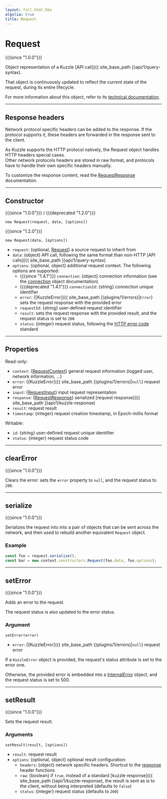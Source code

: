 ```yaml
---
layout: full.html.hbs
algolia: true
title: Request
---
```


# Request

{{{since "1.0.0"}}}

Object representation of a Kuzzle [API call]({{ site_base_path }}api/1/query-syntax).

That object is continuously updated to reflect the current state of the request, during its entire lifecycle.

For more information about this object, refer to its [technical documentation](https://github.com/kuzzleio/kuzzle-common-objects/blob/master/README.md#request).

---

## Response headers

Network protocol specific headers can be added to the response. If the protocol supports it, these headers are forwarded in the response sent to the client.

As Kuzzle supports the HTTP protocol natively, the Request object handles HTTP headers special cases.  
Other network protocols headers are stored in raw format, and protocols have to handle
their own specific headers manually.

To customize the response content, read the [RequestResponse](https://github.com/kuzzleio/kuzzle-common-objects#requestresponse) documentation.

---

## Constructor

{{{since "1.0.0"}}} / {{{deprecated "1.2.0"}}}

`new Request(request, data, [options])`

{{{since "1.2.0"}}} 

`new Request(data, [options])`

* `request`: {optional, [Request](#request-default)} a source request to inherit from
* `data`: {objecŧ} API call, following the same format than non-HTTP [API calls]({{ site_base_path }}api/1/query-syntax)
* `options`: {optional, object} additional request context. The following options are supported:
  * {{{since "1.4.1"}}} <code>connection</code>: {object} connection information (see the <a href=https://github.com/kuzzleio/kuzzle-common-objects/blob/master/README.md#requestcontextconnection-object-format>connection</a> object documentation)
  * {{{deprecated "1.4.1"}}} <code>connectionId</code>: {string} connection unique identifier
  *  `error`: {[KuzzleError]({{ site_base_path }}plugins/1/errors)|`Error`} sets the request response with the provided error
  * `requestId`: {string} user-defined request identifier
  * `result`: sets the request response with the provided result, and the request status is set to `200`
  * `status`: {integer} request status, following the [HTTP error code](https://en.wikipedia.org/wiki/List_of_HTTP_status_codes) standard

---

## Properties

Read-only:

* `context`: {[RequestContext](https://github.com/kuzzleio/kuzzle-common-objects/blob/master/README.md#modelsrequestcontext)} general request information (logged user, network information, ...)
* `error`: {[KuzzleError]({{ site_base_path }}plugins/1/errors)|`null`} request error
* `input`: {[RequestInput](https://github.com/kuzzleio/kuzzle-common-objects/blob/master/README.md#modelsrequestinput)} input request representation
* `response`: {[RequestResponse](https://github.com/kuzzleio/kuzzle-common-objects#requestresponse)} serialized [request response]({{ site_base_path }}api/1/kuzzle-response)
* `result`: request result
* `timestamp`: {integer} request creation timestamp, in Epoch-millis format

Writable:

* `id`: {string} user-defined request unique identifier
* `status`: {integer} request status code

---

## clearError

{{{since "1.0.0"}}}

Clears the error: sets the `error` property to `null`, and the request status to `200`.

---

## serialize

{{{since "1.0.0"}}}

Serializes the request into into a pair of objects that can be sent across the network, and then used to rebuild another equivalent `Request` object.

### Example

```js
const foo = request.serialize();
const bar = new context.constructors.Request(foo.data, foo.options);
```

---

## setError

{{{since "1.0.0"}}}

Adds an error to the request.

The request status is also updated to the error status.

### Argument

`setError(error)`

* `error`: {[KuzzleError]({{ site_base_path }}plugins/1/errors)|`null`} request error

If a `KuzzleError` object is provided, the request's status attribute is set to the error one.

Otherwise, the provided error is embedded into a [InternalError](https://github.com/kuzzleio/kuzzle-common-objects/blob/master/README.md#errorsinternalerror) object, and the request status is set to 500.

---

## setResult

{{{since "1.0.0"}}}

Sets the request result.

### Arguments

`setResult(result, [options])`

* `result`: request result
* `options`: {optional, object} optional result configuration:
  * `headers`: {object} network specific headers. Shortcut to the [response](https://github.com/kuzzleio/kuzzle-common-objects#requestresponse) header functions
  * `raw`: {boolean} if `true`, instead of a standard [kuzzle response]({{ site_base_path }}api/1/kuzzle-response), the result is sent as is to the client, without being interpreted (defaults to `false`)
  * `status`: {integer} request status (defaults to `200`)
